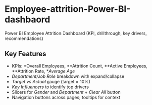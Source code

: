 # Employee-attrition-Power-BI-dashbaord
Power BI Employee Attrition Dashboard (KPI, drillthrough, key drivers, recommendations) 
## Key Features
- KPIs: *Overall Employees, **Attrition Count, **Active Employees, **Attrition Rate, **Average Age*
- *Department/Job Role* breakdown with expand/collapse
- *Target vs Actual* gauge (target = 10%)
- *Key Influencers* to identify top drivers
- Slicers for *Gender* and *Department* + *Clear All* button
- Navigation buttons across pages; tooltips for context
